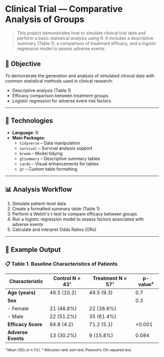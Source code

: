 # Clinical Trial — Comparative Analysis of Groups

> This project demonstrates how to simulate clinical trial data and perform a basic statistical analysis using R. It includes a descriptive summary (Table 1), a comparison of treatment efficacy, and a logistic regression model to assess adverse events.

## 🎯 Objective

To demonstrate the generation and analysis of simulated clinical data with common statistical methods used in clinical research:
- Descriptive analysis (Table 1)
- Efficacy comparison between treatment groups
- Logistic regression for adverse event risk factors

---

## 🧰 Technologies

- **Language**: R  
- **Main Packages**:  
  - `tidyverse` – Data manipulation  
  - `survival` – Survival analysis support  
  - `broom` – Model tidying  
  - `gtsummary` – Descriptive summary tables  
  - `cardx` – Visual enhancements for tables  
  - `gt` – Custom table formatting  

---

## 📊 Analysis Workflow

1. Simulate patient-level data
2. Create a formatted summary table (Table 1)
3. Perform a Welch's t-test to compare efficacy between groups
4. Run a logistic regression model to assess factors associated with adverse events
5. Calculate and interpret Odds Ratios (ORs)

---

## 📝 Example Output

### 📋 Table 1. Baseline Characteristics of Patients

| **Characteristic**      | **Control N = 43¹**     | **Treatment N = 57¹**    | **p-value²** |
|--------------------------|-------------------------|---------------------------|--------------|
| **Age (years)**          | 49.5 (10.2)             | 49.5 (9.3)                | 0.7          |
| **Sex**                  |                         |                           | 0.3          |
| - Female                 | 21 (48.8%)              | 22 (38.6%)                |              |
| - Male                   | 22 (51.2%)              | 35 (61.4%)                |              |
| **Efficacy Score**       | 64.8 (4.2)              | 71.2 (5.1)                | <0.001       |
| **Adverse Events**       | 13 (30.2%)              | 9 (15.8%)                 | 0.084        |

<sub>¹ Mean (SD) or n (%). ² Wilcoxon rank sum test; Pearson’s Chi-squared test.</sub>

